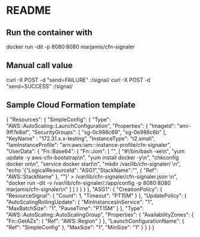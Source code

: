 # README
## Run the container with
docker run -dit -p 8080:8080 marjamis/cfn-signaler

## Manual call value
curl -X POST -d "send=FAILURE" <ip>:<port>/signal/
curl -X POST -d "send=SUCCESS" <ip>:<port>/signal/

## Sample Cloud Formation template
{
    "Resources": {
        "SimpleConfig": {
            "Type": "AWS::AutoScaling::LaunchConfiguration",
            "Properties": {
                "ImageId": "ami-9ff7e8af",
                "SecurityGroups": [
                    "sg-0c986c69",
                    "sg-0e986c6b"
                ],
                "KeyName" : "172.31.x.x-testing",
                "InstanceType": "t2.small",
                "IamInstanceProfile": "arn:aws:iam::<accountId>:instance-profile/cfn-signaler",
                "UserData": {
                    "Fn::Base64": {
                        "Fn::Join": [
                            "",
                            [
                                "#!/bin/bash -xe\n",
                                "yum update -y aws-cfn-bootstrap\n",
                                "yum install docker -y\n",
                                "chkconfig docker on\n",
                                "service docker start\n",
                                "mkdir /var/lib/cfn-signaler/ \n",
                                "echo '{\"LogicalResourceId\": \"ASG1\",\"StackName\":\"",
                                {
                                    "Ref": "AWS::StackName"
                                },
                                "\"}' > /var/lib/cfn-signaler/cfn-signaler.json \n",
                                "docker run -dit -v /var/lib/cfn-signaler/:/app/config -p 8080:8080 marjamis/cfn-signaler\n"
                            ]
                        ]
                    }
                }
            }
        },
        "ASG1": {
            "CreationPolicy": {
                "ResourceSignal": {
                    "Count": 1,
                    "Timeout": "PT15M"
                }
            },
            "UpdatePolicy": {
                "AutoScalingRollingUpdate": {
                    "MinInstancesInService": "1",
                    "MaxBatchSize": "1",
                    "PauseTime": "PT15M"
                }
            },
            "Type": "AWS::AutoScaling::AutoScalingGroup",
            "Properties": {
                "AvailabilityZones": {
                    "Fn::GetAZs": {
                        "Ref": "AWS::Region"
                    }
                },
                "LaunchConfigurationName": {
                    "Ref": "SimpleConfig"
                },
                "MaxSize": "1",
                "MinSize": "1"
            }
        }
    }
}

